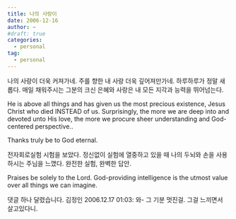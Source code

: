 ```yaml
---
title: 나의 사랑이
date: 2006-12-16
author: ~
#draft: true
categories:
  - personal
tag:
  - personal
---
```








나의 사랑이 더욱 커져가네. 
주를 향한 내 사랑 더욱 깊어져만가네.
하루하루가 정말 새롭다.
매일 채워주시는 그분의 크신 은혜와 사랑은 내 모든 지각과 능력을 뛰어넘는다.

He is above all things and has given us the most precious existence, Jesus Christ who died INSTEAD of us. Surprisingly, the more we are deep into and devoted unto His love, the more we procure sheer understanding and God-centered perspective..

Thanks truly be to God eternal.

전자회로실험 시험을 보았다. 정신없이 실험에 열중하고 있을 때 나의 두뇌와 손을 사용하시는 주님을 느꼈다. 완전한 실험, 완벽한 답안.

Praises be solely to the Lord. God-providing intelligence is the utmost value over all things we can imagine.



 댓글 하나 달렸습니다.
김정인 2006.12.17 01:03: 
와- 그 기분 멋진걸. 그걸 느끼면서 살고있다니.




